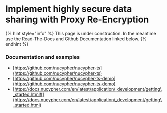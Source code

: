 # Implement highly secure data sharing with Proxy Re-Encryption

{% hint style="info" %}
This page is under construction.  In the meantime use the Read-The-Docs and Github Documentation linked below.
{% endhint %}

### Documentation and examples

* [https://github.com/nucypher/nucypher-ts](https://github.com/nucypher/nucypher-ts)
* [https://github.com/nucypher/nucypher-ts-demo](https://github.com/nucypher/nucypher-ts-demo)
* [https://docs.nucypher.com/en/latest/application\_development/getting\_started.html#](https://docs.nucypher.com/en/latest/application\_development/getting\_started.html)
